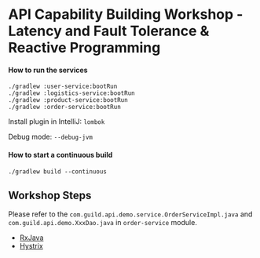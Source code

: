 # API Capability Building Workshop - Latency and Fault Tolerance & Reactive Programming 

#### How to run the services

```
./gradlew :user-service:bootRun
./gradlew :logistics-service:bootRun
./gradlew :product-service:bootRun
./gradlew :order-service:bootRun
```

Install plugin in IntelliJ: `lombok`

Debug mode: `--debug-jvm`

#### How to start a continuous build

```
./gradlew build --continuous
```

## Workshop Steps

Please refer to the `com.guild.api.demo.service.OrderServiceImpl.java` and `com.guild.api.demo.XxxDao.java` in `order-service` module.

- [RxJava](RXJAVA.md)
- [Hystrix](HYSTRIX.md)
